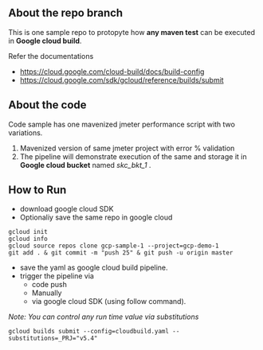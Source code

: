 ## About the repo branch
This is one sample repo to protopyte how **any maven test** can be executed in **Google cloud build**. 

Refer the documentations

- https://cloud.google.com/cloud-build/docs/build-config
- https://cloud.google.com/sdk/gcloud/reference/builds/submit

## About the code
Code sample has one mavenized jmeter performance script with two variations.
1. Mavenized version of same jmeter project with error % validation
2. The pipeline will demonstrate execution of the same and storage it in **Google cloud bucket** named _skc_bkt_1_ .

## How to Run
- download google cloud SDK
- Optionaliy save the same repo in google cloud

```
gcloud init
gcloud info
gcloud source repos clone gcp-sample-1 --project=gcp-demo-1
git add . & git commit -m "push 25" & git push -u origin master

```

- save the yaml as google cloud build pipeline.
- trigger the pipeline via 
    - code push 
    - Manually 
    - via google cloud SDK (using follow command).
	
_Note: You can control any run time value via substitutions_

```
gcloud builds submit --config=cloudbuild.yaml --substitutions=_PRJ="v5.4"
```


